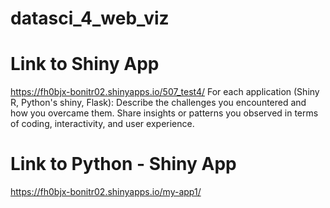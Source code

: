 # datasci_4_web_viz

# Link to Shiny App
https://fh0bjx-bonitr02.shinyapps.io/507_test4/
For each application (Shiny R, Python's shiny, Flask):
Describe the challenges you encountered and how you overcame them.
Share insights or patterns you observed in terms of coding, interactivity, and user experience.

# Link to Python - Shiny App
https://fh0bjx-bonitr02.shinyapps.io/my-app1/ 
